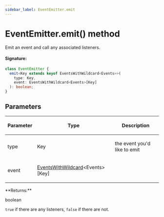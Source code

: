 ```yaml
---
sidebar_label: EventEmitter.emit
---
```


# EventEmitter.emit() method

Emit an event and call any associated listeners.

#### Signature:

```typescript
class EventEmitter {
  emit<Key extends keyof EventsWithWildcard<Events>>(
    type: Key,
    event: EventsWithWildcard<Events>[Key]
  ): boolean;
}
```

## Parameters

<table><thead><tr><th>

Parameter

</th><th>

Type

</th><th>

Description

</th></tr></thead>
<tbody><tr><td>

type

</td><td>

Key

</td><td>

the event you'd like to emit

</td></tr>
<tr><td>

event

</td><td>

[EventsWithWildcard](./puppeteer.eventswithwildcard.md)&lt;Events&gt;\[Key\]

</td><td>

</td></tr>
</tbody></table>
**Returns:**

boolean

`true` if there are any listeners, `false` if there are not.
